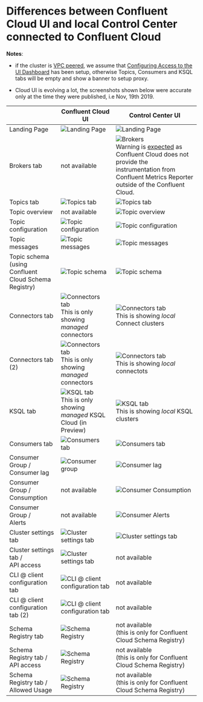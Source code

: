 # Differences between Confluent Cloud UI and local Control Center connected to Confluent Cloud

**Notes**:

* if the cluster is [VPC peered](https://docs.confluent.io/current/cloud/vpc.html), we assume that [Configuring Access to the UI Dashboard](https://docs.confluent.io/current/cloud/vpc.html#configuring-access-to-the-ui-dashboard) has been setup, otherwise Topics, Consumers and KSQL tabs will be empty and show a banner to setup proxy.

* Cloud UI is evolving a lot, the screenshots shown below were accurate only at the time they were published, i.e Nov, 19th 2019.


|   |  Confluent Cloud UI | Control Center UI |
|---|---|---|
|Landing Page| ![Landing Page](./images/1.jpg)  | ![Landing Page](./images/2.jpg)  |
|Brokers tab| not available  | ![Brokers](./images/3.jpg) <br> Warning is [expected](https://docs.confluent.io/current/cloud/connect/c3-cloud-config.html#limitations) as Confluent Cloud does not provide the instrumentation from Confluent Metrics Reporter outside of the Confluent Cloud. |
|Topics tab| ![Topics tab](./images/4.jpg)  | ![Topics tab](./images/5.jpg)  |
|Topic overview| not available | ![Topic overview](./images/12.jpg)  |
|Topic configuration| ![Topic configuration](./images/6.jpg)  | ![Topic configuration](./images/7.jpg)  |
|Topic messages| ![Topic messages](./images/8.jpg)  | ![Topic messages](./images/9.jpg)  |
|Topic schema <br>(using Confluent Cloud Schema Registry)| ![Topic schema](./images/10.jpg)  | ![Topic schema](./images/11.jpg)  |
|Connectors tab| ![Connectors tab](./images/13.jpg) <br> This is only showing _managed_ connectors | ![Connectors tab](./images/14.jpg) <br> This is showing _local_ Connect clusters |
|Connectors tab (2)| ![Connectors tab](./images/15.jpg) <br> This is only showing _managed_ connectors | ![Connectors tab](./images/16.jpg) <br> This is showing _local_ connectots |
|KSQL tab| ![KSQL tab](./images/17.jpg) <br> This is only showing _managed_ KSQL Cloud (in Preview) | ![KSQL tab](./images/18.jpg) <br> This is showing _local_ KSQL clusters |
|Consumers tab| ![Consumers tab](./images/19.jpg)  | ![Consumers tab](./images/20.jpg)  |
|Consumer Group /<br> Consumer lag| ![Consumer group](./images/21.jpg)  | ![Consumer lag](./images/22.jpg)  |
|Consumer Group /<br> Consumption| not available  | ![Consumer Consumption](./images/23.jpg)  |
|Consumer Group /<br> Alerts| not available  | ![Consumer Alerts](./images/24.jpg)  |
|Cluster settings tab| ![Cluster settings tab](./images/25.jpg)  | ![Cluster settings tab](./images/26.jpg)  |
|Cluster settings tab /<br> API access| ![Cluster settings tab](./images/29.jpg)  | not available |
|CLI @ client configuration tab| ![CLI @ client configuration tab](./images/27.jpg)  | not available  |
|CLI @ client configuration tab (2)| ![CLI @ client configuration tab](./images/27.jpg)  | not available  |
|Schema Registry tab| ![Schema Registry](./images/30.jpg)  | not available <br>(this is only for Confluent Cloud Schema Registry) |
|Schema Registry tab /<br> API access| ![Schema Registry](./images/31.jpg)  | not available <br>(this is only for Confluent Cloud Schema Registry)  |
|Schema Registry tab /<br> Allowed Usage| ![Schema Registry](./images/32.jpg)  | not available <br>(this is only for Confluent Cloud Schema Registry)  |